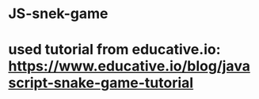 # JS-snek-game

# used tutorial from educative.io: https://www.educative.io/blog/javascript-snake-game-tutorial